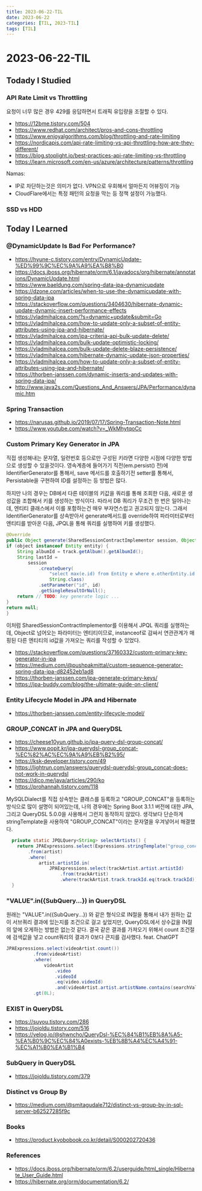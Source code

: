 ```yaml
---
title: 2023-06-22-TIL
date: 2023-06-22
categories: [TIL, 2023-TIL]
tags: [TIL]
---
```


# 2023-06-22-TIL

## Todady I Studied

### API Rate Limit vs Throttling

요청이 너무 많은 경우 429를 응답하면서 트래픽 유입량을 조절할 수 있다.

- https://12bme.tistory.com/504
- https://www.redhat.com/architect/pros-and-cons-throttling
- https://www.enjoyalgorithms.com/blog/throttling-and-rate-limiting
- https://nordicapis.com/api-rate-limiting-vs-api-throttling-how-are-they-different/
- https://blog.stoplight.io/best-practices-api-rate-limiting-vs-throttling
- https://learn.microsoft.com/en-us/azure/architecture/patterns/throttling

Namas:
- IP로 차단하는것은 의미가 없다. VPN으로 우회해서 얼마든지 어뷰징이 가능
- CloudFlare에서는 특정 패턴의 요청을 막는 등 정책 설정이 가능했다.

### SSD vs HDD


## Today I Learned

### @DynamicUpdate Is Bad For Performance?

- https://hyune-c.tistory.com/entry/DynamicUpdate-%ED%99%9C%EC%9A%A9%EA%B8%B0
- https://docs.jboss.org/hibernate/orm/6.1/javadocs/org/hibernate/annotations/DynamicUpdate.html
- https://www.baeldung.com/spring-data-jpa-dynamicupdate
- https://dzone.com/articles/when-to-use-the-dynamicupdate-with-spring-data-jpa
- https://stackoverflow.com/questions/3404630/hibernate-dynamic-update-dynamic-insert-performance-effects
- https://vladmihalcea.com/?s=dynamic+update&submit=Go
- https://vladmihalcea.com/how-to-update-only-a-subset-of-entity-attributes-using-jpa-and-hibernate/
- https://vladmihalcea.com/jpa-criteria-api-bulk-update-delete/
- https://vladmihalcea.com/bulk-update-optimistic-locking/
- https://vladmihalcea.com/bulk-update-delete-blaze-persistence/
- https://vladmihalcea.com/hibernate-dynamic-update-json-properties/
- https://vladmihalcea.com/how-to-update-only-a-subset-of-entity-attributes-using-jpa-and-hibernate/
- https://thorben-janssen.com/dynamic-inserts-and-updates-with-spring-data-jpa/
- http://www.java2s.com/Questions_And_Answers/JPA/Performance/dynamic.htm

### Spring Transaction

- https://narusas.github.io/2019/07/17/Spring-Transaction-Note.html
- https://www.youtube.com/watch?v=_WkMhytqoCc

### Custom Primary Key Generator in JPA

직접 생성해내는 문자열, 일련번호 등으로만 구성된 키라면 다양한 시점에 다양한 방법으로 생성할 수 있을것이다. 영속계층에 들어가기 직전(em.persist() 전)에 IdentifierGenerator를 통해서, save 메서드를 호출하기전 setter를 통해서, Persistable을 구현하여 ID를 설정하는 등 방법은 많다.

하지만 나의 경우는 DB에서 다른 테이블의 키값을 쿼리를 통해 조회한 다음, 새로운 생성값을 조합해서 키를 생성하는 방식이다. 따라서 DB 쿼리가 무조건 한 번은 일어나는데, 엔티티 클래스에서 이를 포함하는건 매우 부자연스럽고 권고되지 않는다. 그래서 IdentifierGenerator를 상속받아서 generate메서드를 override하여 파라미터로부터 엔티티를 받아온 다음, JPQL을 통해 쿼리를 실행하여 키를 생성했다.

```java
@Override
public Object generate(SharedSessionContractImplementor session, Object object) {
if (object instanceof Entity entity) {
    String albumId = track.getAlbum().getAlbumId();
    String lastId =
        session
            .createQuery(
                "select max(e.id) from Entity e where e.otherEntity.id = :id",
                String.class)
            .setParameter("id", id)
            .getSingleResultOrNull();
    return // TODO: key generate logic ...
}
return null;
}
```

이처럼 SharedSessionContractImplementor를 이용해서 JPQL 쿼리를 실행하는데, Object로 넘어오는 파라미터는 엔티티이므로, instanceof로 감싸서 연관관계가 매핑된 다른 엔티티의 id값을 가져오는 쿼리를 작성할 수 있었다.

- https://stackoverflow.com/questions/37160332/custom-primary-key-generator-in-jpa
- https://medium.com/@pushpakmittal/custom-sequence-generator-spring-data-jpa-d82452eb1ad8
- https://thorben-janssen.com/jpa-generate-primary-keys/
- https://jpa-buddy.com/blog/the-ultimate-guide-on-client/

### Entity Lifecycle Model in JPA and Hibernate

- https://thorben-janssen.com/entity-lifecycle-model/

### GROUP_CONCAT in JPA and QueryDSL

- https://cheese10yun.github.io/jpa-query-dsl-group-concat/
- https://www.popit.kr/jpa-querydsl-group_concat-%EC%82%AC%EC%9A%A9%EB%B2%95/
- https://ksk-developer.tistory.com/49
- https://lightrun.com/answers/querydsl-querydsl-group_concat-does-not-work-in-querydsl
- https://dico.me/java/articles/290/ko
- https://prohannah.tistory.com/118

MySQLDialect를 직접 상속받는 클래스를 등록하고 "GROUP_CONCAT"을 등록하는 방식으로 많이 설명이 되어있는데, 나의 경우에는 Spring Boot 3.1.1 버전에 대한 JPA, 그리고 QueryDSL 5.0.0을 사용해서 그런지 동작하지 않았다. 생각보다 단순하게 stringTemplate을 사용하여 "GROUP_CONCAT"이라는 문자열을 우겨넣어서 해결했다.

```java
  private static JPQLQuery<String> selectArtists() {
    return JPAExpressions.select(Expressions.stringTemplate("group_concat({0})", artist.artistName))
        .from(artist)
        .where(
            artist.artistId.in(
                JPAExpressions.select(trackArtist.artist.artistId)
                    .from(trackArtist)
                    .where(trackArtist.track.trackId.eq(track.trackId))));
  }
```

### "VALUE".in({SubQuery...}) in QueryDSL

원래는 "VALUE".in({SubQuery...}) 와 같은 형식으로 IN절을 통해서 내가 원하는 값이 서브쿼리 결과에 있는지를 조건으로 걸고 싶었지만, QueryDSL에서 상수값을 IN절의 앞에 오게하는 방법은 없는것 같다. 결국 같은 결과를 가져오기 위해서 count 조건절에 검색값을 넣고 count쿼리의 결과가 0보다 큰지를 검사했다. feat. ChatGPT

```java
JPAExpressions.select(videoArtist.count())
          .from(videoArtist)
          .where(
              videoArtist
                  .video
                  .videoId
                  .eq(video.videoId)
                  .and(videoArtist.artist.artistName.contains(searchValue)))
          .gt(0L);
```

### EXIST in QueryDSL

- https://suyou.tistory.com/286
- https://jojoldu.tistory.com/516
- https://velog.io/@shwncho/QueryDsl-%EC%84%B1%EB%8A%A5-%EA%B0%9C%EC%84%A0exists-%EB%8B%A4%EC%A4%91-%EC%A1%B0%EA%B1%B4

### SubQuery in QueryDSL

- https://jojoldu.tistory.com/379

### Distinct vs Group By

- https://medium.com/@smitagudale712/distinct-vs-group-by-in-sql-server-b62527285f9c

### Books

- https://product.kyobobook.co.kr/detail/S000202720436

### References

- https://docs.jboss.org/hibernate/orm/6.2/userguide/html_single/Hibernate_User_Guide.html
- https://hibernate.org/orm/documentation/6.2/
